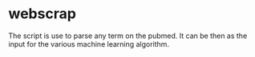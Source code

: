 # webscrap
The script is use to parse any term on the pubmed. It can be then as the input for the various machine learning  algorithm.
